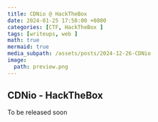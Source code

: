 ```yaml
---
title: CDNio @ HackTheBox
date: 2024-01-25 17:58:00 +0800
categories: [CTF, HackTheBox ]
tags: [writeups, web ]
math: true
mermaid: true
media_subpath: /assets/posts/2024-12-26-CDNio
image:
  path: preview.png
---
```


## CDNio - HackTheBox
To be released soon